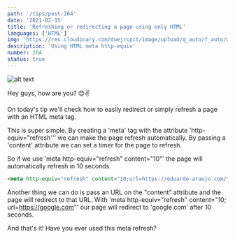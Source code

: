 ```yaml
---
path: '/tips/post-264'
date: '2021-02-15'
title: 'Refreshing or redirecting a page using only HTML'
languages: ['HTML']
img: 'https://res.cloudinary.com/duejrcpct/image/upload/q_auto/f_auto/w_1000/v1613403941/tips/264-1_tulfoh.png'
description: 'Using HTML meta http-equiv'
number: 264
status: true
---
```


![alt text](https://res.cloudinary.com/duejrcpct/image/upload/q_auto/v1613404020/tips/264-2_j00z9y.gif 'HTML meta http-equiv')

Hey guys, how are you? 😊✌️

On today's tip we'll check how to easily redirect or simply refresh a page with an HTML meta tag.

This is super simple. By creating a 'meta' tag with the attribute 'http-equiv="refresh''' we can make the page refresh automatically. By passing a 'content' attribute we can set a timer for the page to refresh.

So if we use 'meta http-equiv="refresh" content="10"' the page will automatically refresh in 10 seconds.

```html
<meta http-equiv="refresh" content="10;url=https://eduardo-araujo.com/tips" />
```

Another thing we can do is pass an URL on the "content" attribute and the page will redirect to that URL. With 'meta http-equiv="refresh" content="10; url=https://google.com"' our page will redirect to 'google.com' after 10 seconds.

And that's it! Have you ever used this meta refresh?
